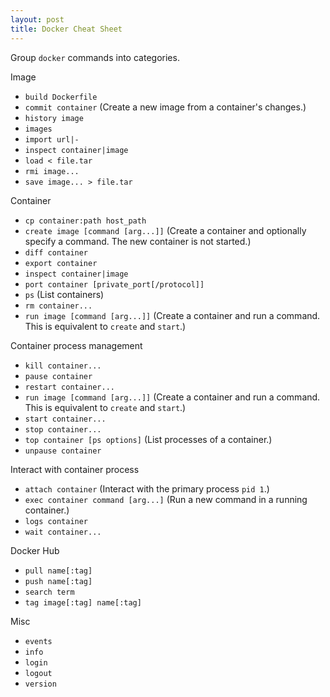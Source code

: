 ```yaml
---
layout: post
title: Docker Cheat Sheet
---
```


Group `docker` commands into categories.

Image

* `build Dockerfile`
* `commit container` (Create a new image from a container's changes.)
* `history image`
* `images`
* `import url|-`
* `inspect container|image`
* `load < file.tar`
* `rmi image...`
* `save image... > file.tar`

Container

* `cp container:path host_path`
* `create image [command [arg...]]` (Create a container and optionally specify a command.  The new container is not started.)
* `diff container`
* `export container`
* `inspect container|image`
* `port container [private_port[/protocol]]`
* `ps` (List containers)
* `rm container...`
* `run image [command [arg...]]` (Create a container and run a command.  This is equivalent to `create` and `start`.)

Container process management

* `kill container...`
* `pause container`
* `restart container...`
* `run image [command [arg...]]` (Create a container and run a command.  This is equivalent to `create` and `start`.)
* `start container...`
* `stop container...`
* `top container [ps options]` (List processes of a container.)
* `unpause container`

Interact with container process

* `attach container` (Interact with the primary process `pid 1`.)
* `exec container command [arg...]` (Run a new command in a running container.)
* `logs container`
* `wait container...`

Docker Hub

* `pull name[:tag]`
* `push name[:tag]`
* `search term`
* `tag image[:tag] name[:tag]`

Misc

* `events`
* `info`
* `login`
* `logout`
* `version`
